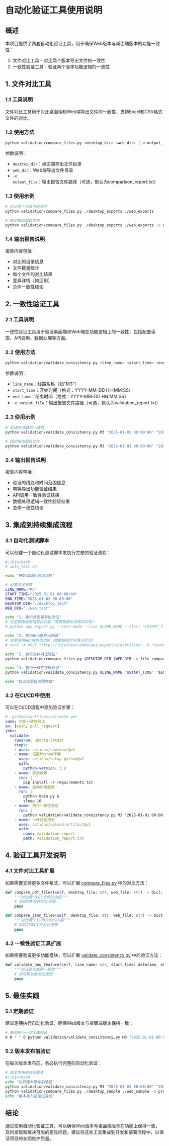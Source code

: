 # 自动化验证工具使用说明

## 概述

本项目提供了两套自动化验证工具，用于确保Web版本与桌面端版本的功能一致性：
1. 文件对比工具 - 对比两个版本导出文件的一致性
2. 一致性验证工具 - 验证两个版本功能逻辑的一致性

## 1. 文件对比工具

### 1.1 工具说明

文件对比工具用于对比桌面端和Web端导出文件的一致性，支持Excel和CSV格式文件的对比。

### 1.2 使用方法

```bash
python validation/compare_files.py <desktop_dir> <web_dir> [-o output_file]
```

参数说明：
- `desktop_dir`：桌面端导出文件目录
- `web_dir`：Web端导出文件目录
- `-o output_file`：输出报告文件路径（可选，默认为comparison_report.txt）

### 1.3 使用示例

```bash
# 对比两个目录下的文件
python validation/compare_files.py ./desktop_exports ./web_exports

# 指定输出报告文件
python validation/compare_files.py ./desktop_exports ./web_exports -o my_report.txt
```

### 1.4 输出报告说明

报告内容包括：
- 对比的目录信息
- 文件数量统计
- 每个文件的对比结果
- 差异详情（如适用）
- 总体一致性结论

## 2. 一致性验证工具

### 2.1 工具说明

一致性验证工具用于验证桌面端和Web端在功能逻辑上的一致性，包括配置读取、API调用、数据处理等方面。

### 2.2 使用方法

```bash
python validation/validate_consistency.py <line_name> <start_time> <end_time> [-o output_file]
```

参数说明：
- `line_name`：线路名称（如"M3"）
- `start_time`：开始时间（格式：YYYY-MM-DD HH:MM:SS）
- `end_time`：结束时间（格式：YYYY-MM-DD HH:MM:SS）
- `-o output_file`：输出报告文件路径（可选，默认为validation_report.txt）

### 2.3 使用示例

```bash
# 验证M3线路的一致性
python validation/validate_consistency.py M3 "2025-01-01 00:00:00" "2025-01-02 00:00:00"

# 指定输出报告文件
python validation/validate_consistency.py M3 "2025-01-01 00:00:00" "2025-01-02 00:00:00" -o m3_validation.txt
```

### 2.4 输出报告说明

报告内容包括：
- 验证的线路和时间范围信息
- 电耗导出功能验证结果
- API调用一致性验证结果
- 数据处理逻辑一致性验证结果
- 总体一致性结论

## 3. 集成到持续集成流程

### 3.1 自动化测试脚本

可以创建一个自动化测试脚本来执行完整的验证流程：

```bash
#!/bin/bash
# auto_test.sh

echo "开始自动化验证流程"

# 设置测试参数
LINE_NAME="M3"
START_TIME="2025-01-01 00:00:00"
END_TIME="2025-01-02 00:00:00"
DESKTOP_DIR="./desktop_test"
WEB_DIR="./web_test"

echo "1. 执行桌面端导出测试"
# 这里调用桌面端导出功能（需要根据实际情况实现）
# python app_export.py --test-mode --line $LINE_NAME --start "$START_TIME" --end "$END_TIME" --output $DESKTOP_DIR

echo "2. 执行Web端导出测试"
# 这里调用Web端导出功能（需要根据实际情况实现）
# curl -X POST "http://localhost:8000/api/export/electricity" -H "Content-Type: application/json" -d "{\"line\":\"$LINE_NAME\",\"start_time\":\"$START_TIME\",\"end_time\":\"$END_TIME\"}"

echo "3. 执行文件对比验证"
python validation/compare_files.py $DESKTOP_DIR $WEB_DIR -o file_comparison_report.txt

echo "4. 执行一致性逻辑验证"
python validation/validate_consistency.py $LINE_NAME "$START_TIME" "$END_TIME" -o consistency_validation_report.txt

echo "自动化验证流程完成"
```

### 3.2 在CI/CD中使用

可以在CI/CD流程中添加验证步骤：

```yaml
# .github/workflows/validate.yml
name: 功能一致性验证
on: [push, pull_request]
jobs:
  validate:
    runs-on: ubuntu-latest
    steps:
    - uses: actions/checkout@v2
    - name: 设置Python环境
      uses: actions/setup-python@v2
      with:
        python-version: 3.8
    - name: 安装依赖
      run: |
        pip install -r requirements.txt
    - name: 启动后端服务
      run: |
        python main.py &
        sleep 10
    - name: 执行一致性验证
      run: |
        python validation/validate_consistency.py M3 "2025-01-01 00:00:00" "2025-01-02 00:00:00"
    - name: 上传验证报告
      uses: actions/upload-artifact@v2
      with:
        name: validation-report
        path: validation_report.txt
```

## 4. 验证工具开发说明

### 4.1 文件对比工具扩展

如果需要支持更多文件格式，可以扩展 [compare_files.py](file:///d%3A/Project2025/qoder/hk_tool_web/validation/compare_files.py) 中的对比方法：

```python
def compare_pdf_files(self, desktop_file: str, web_file: str) -> Dict:
    """对比两个PDF文件的内容"""
    # 实现PDF文件对比逻辑
    pass

def compare_json_files(self, desktop_file: str, web_file: str) -> Dict:
    """对比两个JSON文件的内容"""
    # 实现JSON文件对比逻辑
    pass
```

### 4.2 一致性验证工具扩展

如果需要验证更多功能模块，可以扩展 [validate_consistency.py](file:///d%3A/Project2025/qoder/hk_tool_web/validation/validate_consistency.py) 中的验证方法：

```python
def validate_new_feature(self, line_name: str, start_time: datetime, end_time: datetime) -> Dict:
    """验证新功能的一致性"""
    # 实现新功能验证逻辑
    pass
```

## 5. 最佳实践

### 5.1 定期验证

建议定期执行自动化验证，确保Web版本与桌面端版本保持一致：

```bash
# 每周执行一次全面验证
0 0 * * 0 python validation/validate_consistency.py M3 "2025-01-01 00:00:00" "2025-01-02 00:00:00"
```

### 5.2 版本发布前验证

在每次版本发布前，务必执行完整的自动化验证：

```bash
# 版本发布前验证脚本
#!/bin/bash
echo "执行版本发布前验证"
python validation/validate_consistency.py M3 "2025-01-01 00:00:00" "2025-01-02 00:00:00" -o pre_release_validation.txt
python validation/compare_files.py ./desktop_sample ./web_sample -o pre_release_comparison.txt
echo "版本发布前验证完成"
```

## 结论

通过使用自动化验证工具，可以确保Web版本与桌面端版本在功能上保持一致，及时发现和解决可能的差异问题。建议将这些工具集成到开发和部署流程中，以保证项目的长期维护质量。